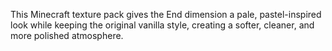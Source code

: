 This Minecraft texture pack gives the End dimension a pale, pastel-inspired look while keeping the original vanilla style, creating a softer, cleaner, and more polished atmosphere.
